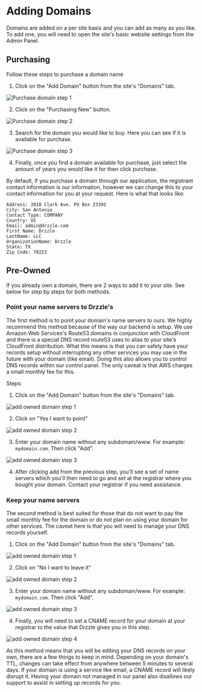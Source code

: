 # Adding Domains

Domains are added on a per site basis and you can add as many as you like. To add one, you will need to open the site's basic website settings from the Admin Panel.

## Purchasing
Follow these steps to purchase a domain name

1) Click on the "Add Domain" button from the site's "Domains" tab.

![Purchase domain step 1](./purchase-domain-step-1.png)

2) Click on the "Purchasing New" button.

![Purchase domain step 2](./purchase-domain-step-2.png)

3) Search for the domain you would like to buy. Here you can see if it is available for purchase.

![Purchase domain step 3](./purchase-domain-step-3.png)

4) Finally, once you find a domain available for purchase, just select the amount of years you would like it for then click purchase.

By default, if you purchase a domain through our application, the registrant contact information is our information, however we
can change this to your contact information for you at your request. Here is what that looks like:
```
Address: 3918 Clark Ave. PO Box 23392
City: San Antonio
Contact Type: COMPANY
Country: US
Email: admin@drzzle.com
First Name: Drzzle
LastName: LLC
OrganizationName: Drzzle
State: TX
Zip Code: 78223
```

## Pre-Owned
If you already own a domain, there are 2 ways to add it to your site. See below for step by steps for both methods.

### Point your name servers to Drzzle's
The first method is to point your domain's name servers to ours. We highly recommend this method because of the way our backend is setup. We use Amazon Web Services's Route53 domains in conjunction with CloudFront and there is a special DNS record route53 uses to alias to your site's CloudFront distribution. What this means is that you can safely have your records setup without interrupting any other services you may use in the future with your domain (like email). Doing this also allows you to control DNS records within our control panel. The only caveat is that AWS charges a small monthly fee for this.

Steps:

1) Click on the "Add Domain" button from the site's "Domains" tab.

![add owned domain step 1](./purchase-domain-step-1.png)

2) Click on "Yes I want to point"

![add owned domain step 2](./owned-m1-step-2.png)

3) Enter your domain name without any subdomain/www. For example: ```mydomain.com```. Then click "Add".

![add owned domain step 3](./owned-m1-step-3.png)

4) After clicking add from the previous step, you'll see a set of name servers which you'll then need to go and set at the registrar where you bought your domain. Contact your registrar if you need assistance.


### Keep your name servers
The second method is best suited for those that do not want to pay the small monthly fee for the domain or do not plan on using your domain for other services. The caveat here is that you will need to manage your DNS records yourself.

1) Click on the "Add Domain" button from the site's "Domains" tab.

![add owned domain step 1](./purchase-domain-step-1.png)

2) Click on "No I want to leave it"

![add owned domain step 2](./owned-m2-step-2.png)

3) Enter your domain name without any subdomain/www. For example: ```mydomain.com```. Then click "Add".

![add owned domain step 3](./owned-m2-step-3.png)

4) Finally, you will need to set a CNAME record for your domain at your registrar to the value that Drzzle gives you in this step.

![add owned domain step 4](./owned-m2-step-4.png)

As this method means that you will be editing your DNS records on your own, there are a few things to keep in mind. Depending on your domain's TTL, changes can take effect from anywhere between 5 minutes to several days. If your domain is using a service like email, a CNAME record will likely disrupt it. Having your domain not managed in our panel also disallows our support to assist in setting up records for you.

